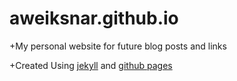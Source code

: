 aweiksnar.github.io
===================

+My personal website for future blog posts and links

+Created Using [jekyll](http://jekyllrb.com/) and [github pages](http://pages.github.com/)
